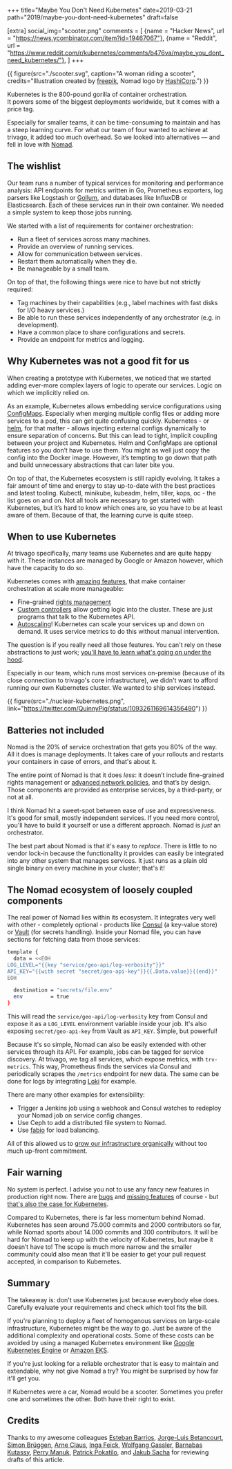 +++
title="Maybe You Don't Need Kubernetes"
date=2019-03-21
path="2019/maybe-you-dont-need-kubernetes"
draft=false

[extra]
social_img="scooter.png"
comments = [
  {name = "Hacker News", url = "https://news.ycombinator.com/item?id=19467067"},
  {name = "Reddit", url = "https://www.reddit.com/r/kubernetes/comments/b476va/maybe_you_dont_need_kubernetes/"}, ]
+++

{{ figure(src="./scooter.svg", caption="A woman riding a scooter",  credits="Illustration created by [freepik](https://www.freepik.com/free-photos-vectors/car), Nomad logo by [HashiCorp](https://www.nomadproject.io/).") }}

Kubernetes is the 800-pound gorilla of container orchestration.  
It powers some of the biggest deployments worldwide, but it comes
with a price tag.

Especially for smaller teams, it can be time-consuming to maintain and has a
steep learning curve. For what our team of four wanted to achieve at trivago, it
added too much overhead. So we looked into alternatives &mdash; and fell in love with
[Nomad].

## The wishlist

Our team runs a number of typical services for monitoring and performance
analysis: API endpoints for metrics written in Go, Prometheus exporters, log
parsers like Logstash or [Gollum], and databases like InfluxDB or Elasticsearch.
Each of these services run in their own container. We needed a simple system to
keep those jobs running.
 
We started with a list of requirements for container orchestration:

* Run a fleet of services across many machines.
* Provide an overview of running services.
* Allow for communication between services.
* Restart them automatically when they die.
* Be manageable by a small team.

On top of that, the following things were nice to have but not strictly
required:

* Tag machines by their capabilities (e.g., label machines with fast disks for
  I/O heavy services.)
* Be able to run these services independently of any orchestrator (e.g. in
  development).
* Have a common place to share configurations and secrets.
* Provide an endpoint for metrics and logging.

## Why Kubernetes was not a good fit for us

When creating a prototype with Kubernetes, we noticed that we started adding
ever-more complex layers of logic to operate our services. Logic on which we
implicitly relied on.

As an example, Kubernetes allows embedding service configurations using
[ConfigMaps]. Especially when merging multiple config files or
adding more services to a pod, this can get quite confusing quickly.
Kubernetes - or [helm], for that matter - allows injecting external configs
dynamically to ensure separation of concerns. But this can
lead to tight, implicit coupling between your project and Kubernetes.
Helm and ConfigMaps are optional features so you don’t have to use them. You
might as well just copy the config into the Docker image. However, it’s tempting
to go down that path and build unnecessary abstractions that can later bite you.

On top of that, the Kubernetes ecosystem is still rapidly evolving. It takes a
fair amount of time and energy to stay up-to-date with the best practices and
latest tooling. Kubectl, minikube, kubeadm, helm, tiller, kops, oc - the list
goes on and on. Not all tools are necessary to get started with Kubernetes, but
it’s hard to know which ones are, so you have to be at least aware of them.
Because of that, the learning curve is quite steep.

## When to use Kubernetes

At trivago specifically, many teams use Kubernetes and are quite happy with it.
These instances are managed by Google or Amazon however, which have the capacity to do so.

Kubernetes comes with [amazing
features](https://jvns.ca/blog/2017/08/05/how-kubernetes-certificates-work/),
that make container orchestration at scale more manageable:

* Fine-grained [rights management]
* [Custom controllers] allow getting logic into the cluster. These are just
  programs that talk to the Kubernetes API.
* [Autoscaling]! Kubernetes can scale your services up and down on demand. It
  uses service metrics to do this without manual intervention.

The question is if you really need all those features. You can't rely on these
abstractions to just work; [you'll have to learn what's going on under the
hood](https://jvns.ca/blog/2017/08/05/how-kubernetes-certificates-work/).

Especially in our team, which runs most services on-premise (because of its
close connection to trivago's core infrastructure), we didn't want to afford
running our own Kubernetes cluster. We wanted to ship services instead.

{{ figure(src="./nuclear-kubernetes.png", link="https://twitter.com/QuinnyPig/status/1093261169614356490") }}

## Batteries not included

Nomad is the 20% of service orchestration that gets you 80% of the way. All it
does is manage deployments. It takes care of your rollouts and restarts your
containers in case of errors, and that's about it.

The entire point of Nomad is that it does *less*: it doesn’t include
fine-grained rights management or [advanced network policies], and that’s by
design. Those components are provided as enterprise services, by a third-party,
or not at all.

I think Nomad hit a sweet-spot between ease of use and expressiveness. It's good
for small, mostly independent services. If you need more control, you'll have to
build it yourself or use a different approach. Nomad is *just* an orchestrator.

The best part about Nomad is that it's easy to *replace*. There is little to no
vendor lock-in because the functionality it provides can easily be integrated
into any other system that manages services. It just runs as a plain old single
binary on every machine in your cluster; that's it!

## The Nomad ecosystem of loosely coupled components

The real power of Nomad lies within its ecosystem. It integrates very well with
other - completely optional - products like [Consul] (a key-value store) or
[Vault] (for secrets handling). Inside your Nomad file, you can have sections
for fetching data from those services:

```bash
template {
  data = <<EOH
LOG_LEVEL="{{key "service/geo-api/log-verbosity"}}"
API_KEY="{{with secret "secret/geo-api-key"}}{{.Data.value}}{{end}}"
EOH

  destination = "secrets/file.env"
  env         = true
}
```

This will read the `service/geo-api/log-verbosity` key from Consul and expose it
as a `LOG_LEVEL` environment variable inside your job. It's also exposing
`secret/geo-api-key` from Vault as `API_KEY`. Simple, but powerful!

Because it's so simple, Nomad can also be easily extended with other services
through its API. For example, jobs can be tagged for service discovery. At
trivago, we tag all services, which expose metrics, with `trv-metrics`. This
way, Prometheus finds the services via Consul and periodically scrapes the
`/metrics` endpoint for new data. The same can be done for logs by integrating
[Loki] for example.

There are many other examples for extensibility:

* Trigger a Jenkins job using a webhook and Consul watches to redeploy your
  Nomad job on service config changes.
* Use Ceph to add a distributed file system to Nomad.
* Use [fabio] for load balancing.

All of this allowed us to [grow our infrastructure organically](https://tech.trivago.com/2019/01/25/nomad-our-experiences-and-best-practices/) without too much
up-front commitment.

## Fair warning

No system is perfect. I advise you not to use any fancy new features in
production right now. There are [bugs] and [missing features] of course - but
[that's also the case for
Kubernetes](https://github.com/kubernetes/kubernetes/issues?q=is%3Aopen+is%3Aissue+label%3Akind%2Fbug).

Compared to Kubernetes, there is far less momentum behind Nomad. Kubernetes has
seen around 75.000 commits and 2000 contributors so far, while Nomad sports about
14.000 commits and 300 contributors. It will be hard for Nomad to keep up with
the velocity of Kubernetes, but maybe it doesn’t have to! The scope is much more
narrow and the smaller community could also mean that it'll be easier to get your 
pull request accepted, in comparison to Kubernetes.

## Summary

The takeaway is: don't use Kubernetes just because everybody else does.
Carefully evaluate your requirements and check which tool fits the bill.

If you're planning to deploy a fleet of homogenous services on large-scale
infrastructure, Kubernetes might be the way to go. Just be aware of the
additional complexity and operational costs. Some of these costs can be
avoided by using a managed Kubernetes environment like [Google Kubernetes
Engine] or [Amazon EKS].

If you're just looking for a reliable orchestrator that is easy to maintain and
extendable, why not give Nomad a try? You might be surprised by how far it'll get you.

If Kubernetes were a car, Nomad would be a scooter. Sometimes you prefer one and
sometimes the other. Both have their right to exist.

## Credits

Thanks to my awesome colleagues [Esteban Barrios], [Jorge-Luis Betancourt], [Simon Brüggen], [Arne Claus], [Inga Feick], [Wolfgang Gassler], [Barnabas Kutassy], [Perry Manuk], [Patrick Pokatilo], and [Jakub Sacha] for reviewing drafts of this article.


[advanced network policies]: https://kubernetes.io/docs/concepts/services-networking/network-policies/
[Amazon EKS]: https://aws.amazon.com/eks/
[Autoscaling]: https://kubernetes.io/docs/tasks/run-application/horizontal-pod-autoscale/
[bugs]: https://github.com/hashicorp/nomad/issues?q=is%3Aopen+is%3Aissue+label%3Abug
[ConfigMaps]: https://kubernetes.io/docs/tasks/configure-pod-container/configure-pod-configmap/
[Consul]: https://www.consul.io/
[Control Plane]: https://kubernetes.io/docs/concepts/#kubernetes-control-plane
[Custom controllers]: https://kubernetes.io/docs/concepts/extend-kubernetes/api-extension/custom-resources/#custom-controllers
[DaemonSet]: https://kubernetes.io/docs/concepts/workloads/controllers/daemonset/
[fabio]: https://github.com/fabiolb/fabio
[filebeat]: https://github.com/elastic/beats/tree/master/filebeat
[Gollum]: https://github.com/trivago/gollum
[Google Kubernetes Engine]: https://cloud.google.com/kubernetes-engine/
[helm]: https://helm.sh/
[Loki]: https://grafana.com/loki
[missing features]: https://github.com/hashicorp/nomad/issues/698
[Nomad]: https://www.nomadproject.io/
[rights management]: https://kubernetes.io/docs/reference/access-authn-authz/authorization/
[service tags]: https://www.nomadproject.io/docs/job-specification/service.html#tags
[Vault]: https://www.vaultproject.io/

[Arne Claus]: https://twitter.com/arnecls
[Barnabas Kutassy]: https://twitter.com/kassybas
[Esteban Barrios]: https://www.linkedin.com/in/esteban-barrios-a60a4717
[Inga Feick]: https://github.com/IngaFeick
[Jakub Sacha]: http://jakubsacha.pl/
[Patrick Pokatilo]: https://github.com/SHyx0rmZ
[Perry Manuk]: https://github.com/perrymanuk
[Simon Brüggen]: https://github.com/m3t0r
[Wolfgang Gassler]: https://twitter.com/schafele
[Jorge-Luis Betancourt]: http://jorgelbg.github.io/